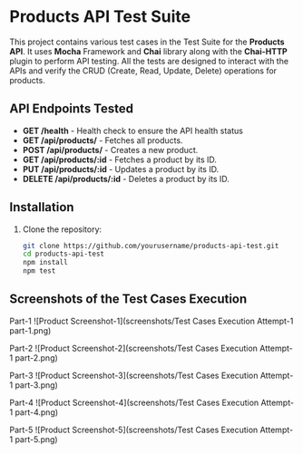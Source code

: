 # Products API Test Suite

This project contains various test cases in the Test Suite for the **Products API**. It uses **Mocha** Framework and **Chai** library along with the **Chai-HTTP** plugin to perform API testing. All the tests are designed to interact with the APIs and verify the CRUD (Create, Read, Update, Delete) operations for products.

## API Endpoints Tested

- **GET /health** - Health check to ensure the API health status
- **GET /api/products/** - Fetches all products.
- **POST /api/products/** - Creates a new product.
- **GET /api/products/:id** - Fetches a product by its ID.
- **PUT /api/products/:id** - Updates a product by its ID.
- **DELETE /api/products/:id** - Deletes a product by its ID.

## Installation

1. Clone the repository:

   ```bash
   git clone https://github.com/yourusername/products-api-test.git
   cd products-api-test
   npm install
   npm test


## Screenshots of the Test Cases Execution

Part-1
![Product Screenshot-1](screenshots/Test Cases Execution Attempt-1 part-1.png)

Part-2
![Product Screenshot-2](screenshots/Test Cases Execution Attempt-1 part-2.png)
    
Part-3
![Product Screenshot-3](screenshots/Test Cases Execution Attempt-1 part-3.png)

Part-4
![Product Screenshot-4](screenshots/Test Cases Execution Attempt-1 part-4.png)

Part-5
![Product Screenshot-5](screenshots/Test Cases Execution Attempt-1 part-5.png)